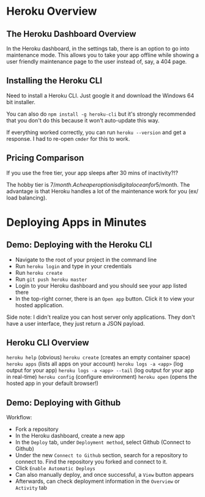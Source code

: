 # Heroku Overview

## The Heroku Dashboard Overview

In the Heroku dashboard, in the settings tab, there is an option to go into maintenance mode. This allows you to take your app offline while showing a user friendly maintenance page to the user instead of, say, a 404 page.

## Installing the Heroku CLI

Need to install a Heroku CLI. Just google it and download the Windows 64 bit installer.

You can also do `npm install -g heroku-cli` but it's strongly recommended that you don't do this because it won't auto-update this way.

If everything worked correctly, you can run `heroku --version` and get a response. I had to re-open `cmder` for this to work.

## Pricing Comparison

If you use the free tier, your app sleeps after 30 mins of inactivity?!?

The hobby tier is 7$/month. A cheaper option is digital ocean for 5$/month. The advantage is that Heroku handles a lot of the maintenance work for you (ex/ load balancing).

# Deploying Apps in Minutes

## Demo: Deploying with the Heroku CLI

- Navigate to the root of your project in the command line
- Run `heroku login` and type in your credentials
- Run `heroku create`
- Run `git push heroku master`
- Login to your Heroku dashboard and you should see your app listed there
- In the top-right corner, there is an `Open app` button. Click it to view your hosted application.

Side note: I didn't realize you can host server only applications. They don't have a user interface, they just return a JSON payload.

## Heroku CLI Overview

`heroku help` (obvious)
`heroku create` (creates an empty container space)
`heroku apps` (lists all apps on your account)
`heroku logs -a <app>` (log output for your app)
`heroku logs -a <app> --tail` (log output for your app in real-time)
`heroku config` (configure environment)
`heroku open` (opens the hosted app in your default browser!)

## Demo: Deploying with Github

Workflow:
- Fork a repository
- In the Heroku dashboard, create a new app
- In the `Deploy` tab, under `Deployment method`, select Github (Connect to Github)
- Under the new `Connect to Github` section, search for a repository to connect to. Find the repository you forked and connect to it.
- Click `Enable Automatic Deploys`
- Can also manually deploy, and once successful, a `View` button appears
- Afterwards, can check deployment information in the `Overview` or `Activity` tab

